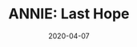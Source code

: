 ---
layout: album
date: 2020-04-07
title: "ANNIE: Last Hope"
developer: Pixel Rice
card-image: 0
card-offset: 0
banner-image: 0
banner-offset: 0
---